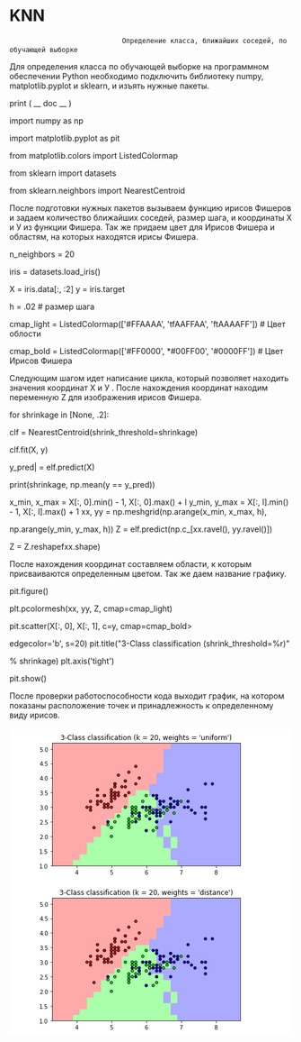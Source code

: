 # KNN
                                Определение класса, ближайших соседей, по обучающей выборке

Для определения класса по обучающей выборке на программном обеспечении Python необходимо подключить библиотеку numpy, matplotlib.pyplot и sklearn, и изъять нужные пакеты. 


print ( __ doc __ )

import  numpy as np

import matplotlib.pyplot as  pit

from matplotlib.colors import  ListedColormap

from sklearn import datasets

from sklearn.neighbors import NearestCentroid


После подготовки нужных пакетов вызываем функцию ирисов Фишеров и задаем количество ближайших соседей, размер шага, и координаты Х и У из функции Фишера.  Так же придаем цвет для Ирисов Фишера и областям, на которых находятся  ирисы Фишера.


n_neighbors = 20

iris = datasets.load_iris()

X = iris.data[:,   :2] у = iris.target

h =  .02    # размер шага

cmap_light  =  ListedColormap(['#FFAAAA',   'tfAAFFAA',   'ftAAAAFF'])  # Цвет облости 

cmap_bold =  ListedColormap(['#FF0000',   *#00FF00',   '#0000FF'])    # Цвет Ирисов Фишера


Следующим шагом идет написание цикла, который позволяет находить значения координат Х и У . После нахождения координат находим переменную Z для изображения ирисов Фишера.


for shrinkage in  [None,   .2]:

clf = NearestCentroid(shrink_threshold=shrinkage)

clf.fit(X,  y)

y_pred| = elf.predict(X)

print(shrinkage,  np.mean(y == y_pred))

x_min, x_max = X[:, 0].min() - 1, X[:, 0].max() + l y_min, y_max = X[:, l].min() - 1, X[:, l].max() + 1 xx,  yy = 
np.meshgrid(np.arange(x_min,  x_max,  h),

np.arange(y_min,  y_max,  h)) Z = elf.predict(np.c_[xx.ravel(),  yy.ravel()])

Z =  Z.reshapefxx.shape)


После нахождения  координат составляем области, к которым присваиваются определенным цветом. Так же даем название графику.


pit.figure()

plt.pcolormesh(xx,  yy,  Z,  cmap=cmap_light)

pit.scatter(X[:,  0],  X[:,  1],  c=y,  cmap=cmap_bold>

edgecolor='b',  s=20) pit.title("3-Class classification  (shrink_threshold=%r)"

% shrinkage) plt.axis('tight')

pit.show()


После проверки работоспособности кода выходит график, на котором показаны расположение точек и принадлежность  к определенному виду  ирисов.


![](https://raw.githubusercontent.com/Vladbaranov/KNN/master/5.1.png)
